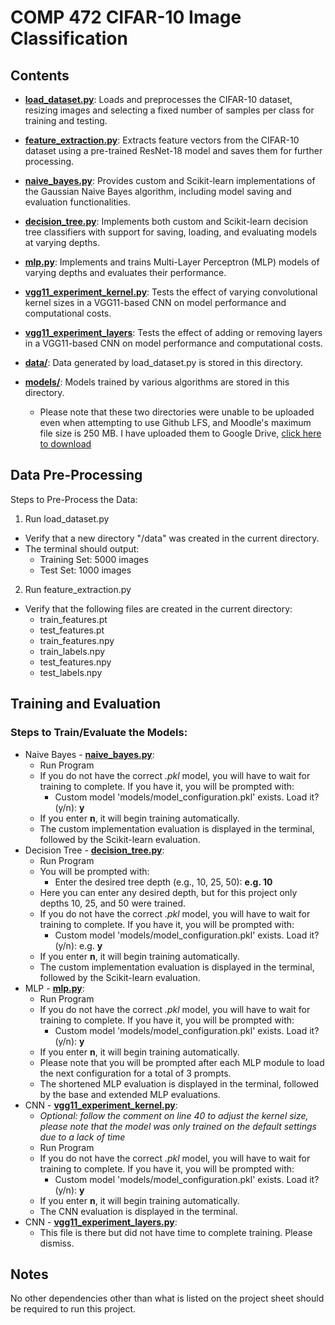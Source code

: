 # COMP 472 CIFAR-10 Image Classification
## Contents
- <ins>**load_dataset.py**</ins>: Loads and preprocesses the CIFAR-10 dataset, resizing images and selecting a fixed number of samples per class for training and testing.
- <ins>**feature_extraction.py**</ins>: Extracts feature vectors from the CIFAR-10 dataset using a pre-trained ResNet-18 model and saves them for further processing.

- <ins>**naive_bayes.py**</ins>: Provides custom and Scikit-learn implementations of the Gaussian Naive Bayes algorithm, including model saving and evaluation functionalities​.
- <ins>**decision_tree.py**</ins>: Implements both custom and Scikit-learn decision tree classifiers with support for saving, loading, and evaluating models at varying depths.
- <ins>**mlp.py**</ins>: Implements and trains Multi-Layer Perceptron (MLP) models of varying depths and evaluates their performance.
- <ins>**vgg11_experiment_kernel.py**</ins>: Tests the effect of varying convolutional kernel sizes in a VGG11-based CNN on model performance and computational costs.
- <ins>**vgg11_experiment_layers**</ins>: Tests the effect of adding or removing layers in a VGG11-based CNN on model performance and computational costs.
- <ins>**data/**</ins>: Data generated by load_dataset.py is stored in this directory.
- <ins>**models/**</ins>: Models trained by various algorithms are stored in this directory.
    - Please note that these two directories were unable to be uploaded even when attempting to use Github LFS, and Moodle's maximum file size is 250 MB. I have uploaded them to Google Drive, [click here to download](https://drive.google.com/drive/folders/1uCgOw3bmyu_rhGk4u6UZvollaSTzUj_I?usp=sharing)

## Data Pre-Processing
Steps to Pre-Process the Data:
1. Run load_dataset.py
- Verify that a new directory "/data" was created in the current directory.
- The terminal should output:
    - Training Set: 5000 images
    - Test Set: 1000 images
2. Run feature_extraction.py
  - Verify that the following files are created in the current directory:
    - train_features.pt
    - test_features.pt
    - train_features.npy
    - train_labels.npy
    - test_features.npy
    - test_labels.npy

## Training and Evaluation
### Steps to Train/Evaluate the Models:
* Naive Bayes - <ins>**naive_bayes.py**</ins>:
  - Run Program
  - If you do not have the correct _.pkl_ model, you will have to wait for training to complete. If you have it, you will be prompted with:
    - Custom model 'models/model_configuration.pkl' exists. Load it? (y/n): **__y__**
  - If you enter **__n__**, it will begin training automatically.
  - The custom implementation evaluation is displayed in the terminal, followed by the Scikit-learn evaluation.
* Decision Tree - <ins>**decision_tree.py**</ins>:
  - Run Program
  - You will be prompted with:
    - Enter the desired tree depth (e.g., 10, 25, 50): **__e.g. 10__**
  - Here you can enter any desired depth, but for this project only depths 10, 25, and 50 were trained.
  - If you do not have the correct _.pkl_ model, you will have to wait for training to complete. If you have it, you will be prompted with:
    - Custom model 'models/model_configuration.pkl' exists. Load it? (y/n): e.g. **__y__**
  - If you enter **__n__**, it will begin training automatically.
  - The custom implementation evaluation is displayed in the terminal, followed by the Scikit-learn evaluation.
* MLP - <ins>**mlp.py**</ins>:
  - Run Program
  - If you do not have the correct _.pkl_ model, you will have to wait for training to complete. If you have it, you will be prompted with:
    - Custom model 'models/model_configuration.pkl' exists. Load it? (y/n): **__y__**
  - If you enter **__n__**, it will begin training automatically.
  - Please note that you will be prompted after each MLP module to load the next configuration for a total of 3 prompts.
  - The shortened MLP evaluation is displayed in the terminal, followed by the base and extended MLP evaluations.
* CNN - <ins>**vgg11_experiment_kernel.py**</ins>:
  - _Optional: follow the comment on line 40 to adjust the kernel size, please note that the model was only trained on the default settings due to a lack of time_ 
  - Run Program
  - If you do not have the correct _.pkl_ model, you will have to wait for training to complete. If you have it, you will be prompted with:
    - Custom model 'models/model_configuration.pkl' exists. Load it? (y/n): **__y__**
  - If you enter **__n__**, it will begin training automatically.
  - The CNN evaluation is displayed in the terminal.
* CNN - <ins>**vgg11_experiment_layers.py**</ins>:
  - This file is there but did not have time to complete training. Please dismiss.

## Notes
No other dependencies other than what is listed on the project sheet should be required to run this project.
